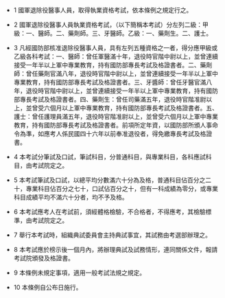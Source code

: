 * 1 國軍退除役醫事人員，取得執業資格考試，依本條例之規定行之。

* 2 國軍退除役醫事人員執業資格考試，（以下簡稱本考試）分左列二級：甲級：一、醫師。二、藥劑師。三、牙醫師。乙級：一、藥劑生。二、護士。

* 3 凡經國防部核准退除役醫事人員，具有左列五種資格之一者，得分應甲級或乙級各科考試：一、醫師：曾任軍醫滿十年，退役時官階中尉以上，並曾連續接受一年半以上軍中專業教育，持有國防部專長考試及格證書者。二、藥劑師：曾任藥劑官滿八年，退役時官階中尉以上，並曾連續接受一年半以上軍中專業教育，持有國防部專長考試及格證書者。三、牙醬師：曾任牙醫官滿八年，退役時官階中尉以上，並曾連續接受一年半以上軍中專業教育，持有國防部專長考試及格證書者。四、藥劑生：曾任司藥滿五年，退役時官階准尉以上，並曾受六個月以上軍中專業教育，持有國防部專長考試及格證書者。五、護士：曾任護理員滿五年，退役時官階准尉以上，並曾受六個月以上軍中專業教育，持有國防部專長考試及格證書者。前項所定年資，以國防部所頒人事命令為準，如應考人係民國四十六年以前奉准退役者，得免繳專長考試及格證書。

* 4 本考試分筆試及口試，筆試科目，分普通科目，與專業科目，各科應試科目，由考試院定之。

* 5 本考試筆試及口試，以總平均分數滿六十分為及格，普通科目佔百分之二十，專業科目佔百分之七十，口試佔百分之十，但有一科成績為零分，或專業科目成績平均不滿六十分者，均不予及格。

* 6 本考試應考人在考試前，須經體格檢驗，不合格者，不得應考，其檢驗標準，由考試院定之。

* 7 舉行本考試時，組織典試委員會主持典試事宜，其試務由考選部辦理之。

* 8 本考試應於榜示後一個月內，將辦理典試及試務情形，連同關係文件，報請考試院頒發及格證書。

* 9 本條例未規定事項，適用一般考試法規之規定。

* 10 本條例自公布日施行。

